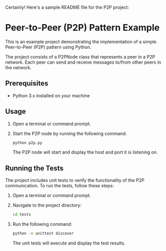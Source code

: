 Certainly! Here's a sample README file for the P2P project:

# Peer-to-Peer (P2P) Pattern Example

This is an example project demonstrating the implementation of a simple Peer-to-Peer (P2P) pattern using Python.

The project consists of a P2PNode class that represents a peer in a P2P network. Each peer can send and receive messages to/from other peers in the network.

## Prerequisites

- Python 3.x installed on your machine


## Usage

1. Open a terminal or command prompt.

2. Start the P2P node by running the following command:

   ```bash
   python p2p.py
   ```

   The P2P node will start and display the host and port it is listening on.


## Running the Tests

The project includes unit tests to verify the functionality of the P2P communication. To run the tests, follow these steps:

1. Open a terminal or command prompt.

2. Navigate to the project directory:

   ```bash
   cd tests
   ```

3. Run the following command:

   ```bash
   python -m unittest discover
   ```

   The unit tests will execute and display the test results.

